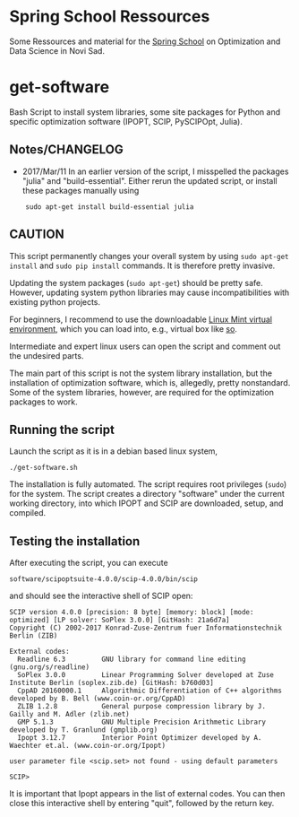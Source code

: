 # Spring School Ressources

Some Ressources and material for the [Spring School](http://optdata-springschool.com/index.php/en/) on Optimization and Data Science in Novi Sad.

# get-software

Bash Script to install system libraries, some site packages for Python
and specific optimization software (IPOPT, SCIP, PySCIPOpt, Julia).

Notes/CHANGELOG
-----

- 2017/Mar/11 In an earlier version of the script, I misspelled the packages "julia" and "build-essential". Either rerun the updated script,
or install these packages manually using
```
    sudo apt-get install build-essential julia
```

CAUTION
-------

This script permanently changes your overall system by using `sudo apt-get install` and `sudo pip install` commands.
It is therefore pretty invasive.


Updating the system packages (`sudo apt-get`) should be pretty safe. However, updating system python libraries may cause incompatibilities
with existing python projects.

For beginners, I recommend to
use the downloadable [Linux Mint virtual environment](www.zib.de/hendel/download/Linux_Mint_18.1_xfce.ova),
which you can load into, e.g., virtual box like [so](https://www.maketecheasier.com/import-export-ova-files-in-virtualbox/).


Intermediate and expert linux users can open the script and comment out the undesired parts.

The main part of this script is not the system library installation, but the installation of optimization software, which is,
allegedly, pretty nonstandard. Some of the system libraries, however, are required for the optimization packages to work.


Running the script
------------------

Launch the script as it is in a debian based linux system,

```
./get-software.sh
```

The installation is fully automated.
The script requires root privileges (`sudo`) for the system.
The script creates a directory "software" under the current working directory,
into which IPOPT and SCIP are downloaded, setup, and compiled.

Testing the installation
------------------------

After executing the script, you can execute
```
software/scipoptsuite-4.0.0/scip-4.0.0/bin/scip
```

and should see the interactive shell of SCIP open:

```
SCIP version 4.0.0 [precision: 8 byte] [memory: block] [mode: optimized] [LP solver: SoPlex 3.0.0] [GitHash: 21a6d7a]
Copyright (C) 2002-2017 Konrad-Zuse-Zentrum fuer Informationstechnik Berlin (ZIB)

External codes:
  Readline 6.3         GNU library for command line editing (gnu.org/s/readline)
  SoPlex 3.0.0         Linear Programming Solver developed at Zuse Institute Berlin (soplex.zib.de) [GitHash: b760d03]
  CppAD 20160000.1     Algorithmic Differentiation of C++ algorithms developed by B. Bell (www.coin-or.org/CppAD)
  ZLIB 1.2.8           General purpose compression library by J. Gailly and M. Adler (zlib.net)
  GMP 5.1.3            GNU Multiple Precision Arithmetic Library developed by T. Granlund (gmplib.org)
  Ipopt 3.12.7         Interior Point Optimizer developed by A. Waechter et.al. (www.coin-or.org/Ipopt)

user parameter file <scip.set> not found - using default parameters

SCIP>
```

It is important that Ipopt appears in the list of external codes.
You can then close this interactive shell by entering "quit", followed by the return key.














